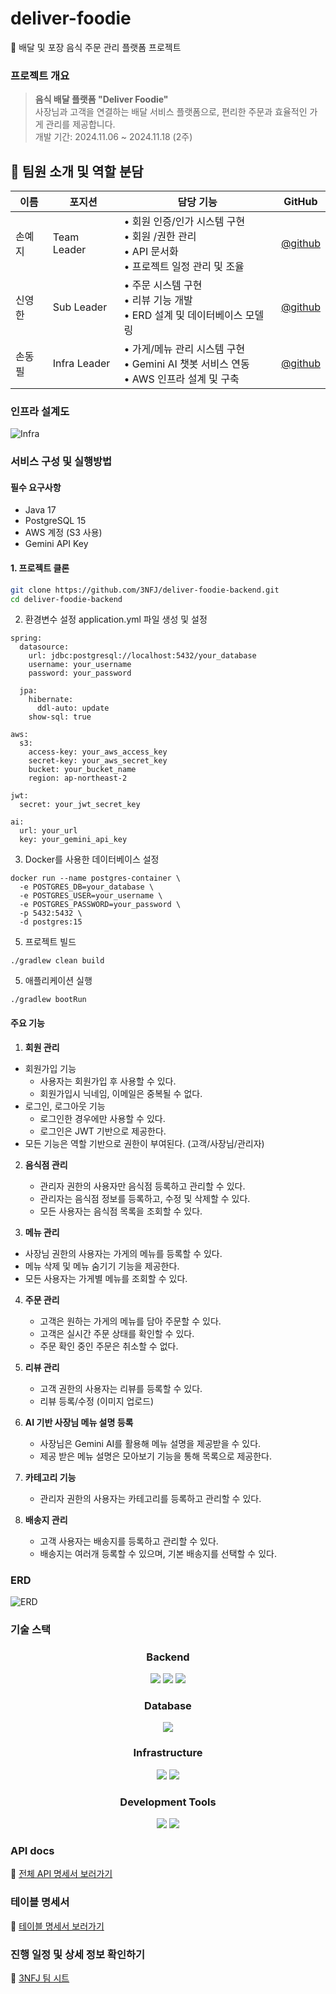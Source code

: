 # deliver-foodie
🍜 배달 및 포장 음식 주문 관리 플랫폼 프로젝트

### 프로젝트 개요
> **음식 배달 플랫폼 "Deliver Foodie"** <br>
> 사장님과 고객을 연결하는 배달 서비스 플랫폼으로, 편리한 주문과 효율적인 가게 관리를 제공합니다.
> <br>개발 기간: 2024.11.06 ~ 2024.11.18 (2주)

## 👥 팀원 소개 및 역할 분담

| 이름 | 포지션 | 담당 기능 | GitHub |
|------|--------|-----------|---------|
| 손예지 | Team Leader | • 회원 인증/인가 시스템 구현<br>• 회원 /권한 관리<br>• API 문서화<br>• 프로젝트 일정 관리 및 조율 | [@github](https://github.com/handyejee) |
| 신영한 | Sub Leader | • 주문 시스템 구현<br>• 리뷰 기능 개발<br>• ERD 설계 및 데이터베이스 모델링<br> | [@github](https://github.com/syhan7516) |
| 손동필 | Infra Leader | • 가게/메뉴 관리 시스템 구현<br>• Gemini AI 챗봇 서비스 연동<br>• AWS 인프라 설계 및 구축 | [@github](https://github.com/sdongpil) |

### 인프라 설계도
![Infra](./src/main/resources/static/images/infra.png)

### 서비스 구성 및 실행방법
#### 필수 요구사항
- Java 17
- PostgreSQL 15
- AWS 계정 (S3 사용)
- Gemini API Key

#### 1. 프로젝트 클론
```bash
git clone https://github.com/3NFJ/deliver-foodie-backend.git
cd deliver-foodie-backend
```

2. 환경변수 설정
application.yml 파일 생성 및 설정
```
spring:
  datasource:
    url: jdbc:postgresql://localhost:5432/your_database
    username: your_username
    password: your_password

  jpa:
    hibernate:
      ddl-auto: update
    show-sql: true

aws:
  s3:
    access-key: your_aws_access_key
    secret-key: your_aws_secret_key
    bucket: your_bucket_name
    region: ap-northeast-2

jwt:
  secret: your_jwt_secret_key

ai:
  url: your_url
  key: your_gemini_api_key
```

3. Docker를 사용한 데이터베이스 설정
```
docker run --name postgres-container \
  -e POSTGRES_DB=your_database \
  -e POSTGRES_USER=your_username \
  -e POSTGRES_PASSWORD=your_password \
  -p 5432:5432 \
  -d postgres:15
```

5. 프로젝트 빌드
```
./gradlew clean build
```

5. 애플리케이션 실행
```
./gradlew bootRun
```

#### 주요 기능
1. **회원 관리**
- 회원가입 기능
    - 사용자는 회원가입 후 사용할 수 있다.
    - 회원가입시 닉네임, 이메일은 중복될 수 없다.
- 로그인, 로그아웃 기능
    - 로그인한 경우에만 사용할 수 있다.
    - 로그인은 JWT 기반으로 제공한다.
- 모든 기능은 역할 기반으로 권한이 부여된다. (고객/사장님/관리자)
  
2. **음식점 관리**
   - 관리자 권한의 사용자만 음식점 등록하고 관리할 수 있다.
   - 관리자는 음식점 정보를 등록하고, 수정 및 삭제할 수 있다.
   - 모든 사용자는 음식점 목록을 조회할 수 있다.

3. **메뉴 관리**
  - 사장님 권한의 사용자는 가게의 메뉴를 등록할 수 있다.
  - 메뉴 삭제 및 메뉴 숨기기 기능을 제공한다.
  - 모든 사용자는 가게별 메뉴를 조회할 수 있다.
   
4. **주문 관리**
   - 고객은 원하는 가게의 메뉴를 담아 주문할 수 있다.
   - 고객은 실시간 주문 상태를 확인할 수 있다.
   - 주문 확인 중인 주문은 취소할 수 없다.

6. **리뷰 관리**
   - 고객 권한의 사용자는 리뷰를 등록할 수 있다.
   - 리뷰 등록/수정 (이미지 업로드)

8. **AI 기반 사장님 메뉴 설명 등록**
   - 사장님은 Gemini AI를 활용해 메뉴 설명을 제공받을 수 있다.
   - 제공 받은 메뉴 설명은 모아보기 기능을 통해 목록으로 제공한다.

9. **카테고리 기능**
    - 관리자 권한의 사용자는 카테고리를 등록하고 관리할 수 있다.
   
11. **배송지 관리**
    - 고객 사용자는 배송지를 등록하고 관리할 수 있다.
    - 배송지는 여러개 등록할 수 있으며, 기본 배송지를 선택할 수 있다.

### ERD
![ERD](./src/main/resources/static/images/erd.png)

### 기술 스택
<div align=center>
  <h3>Backend</h3>
  <img src="https://img.shields.io/badge/java 17-007396?style=for-the-badge&logo=java&logoColor=white">
  <img src="https://img.shields.io/badge/spring boot 3.2.1-6DB33F?style=for-the-badge&logo=springboot&logoColor=white">
  <img src="https://img.shields.io/badge/spring security-6DB33F?style=for-the-badge&logo=springsecurity&logoColor=white">
  <h3>Database</h3>
  <img src="https://img.shields.io/badge/postgresql-4169E1?style=for-the-badge&logo=postgresql&logoColor=white">
  <h3>Infrastructure</h3>
  <img src="https://img.shields.io/badge/AWS EC2-FF9900?style=for-the-badge&logo=amazonec2&logoColor=white">
  <img src="https://img.shields.io/badge/AWS S3-569A31?style=for-the-badge&logo=amazons3&logoColor=white">
  <h3>Development Tools</h3>
  <img src="https://img.shields.io/badge/git-F05032?style=for-the-badge&logo=git&logoColor=white">
  <img src="https://img.shields.io/badge/github-181717?style=for-the-badge&logo=github&logoColor=white">
</div>

### API docs
📎 [전체 API 명세서 보러가기](https://docs.google.com/spreadsheets/d/1yKGRcgBnM2Gkw5XtqhH6qAzK9ZK9LEC4cRE_j-BvcyE/edit?gid=603954509#gid=603954509)

### 테이블 명세서
📎 [테이블 명세서 보러가기](https://docs.google.com/spreadsheets/d/1yKGRcgBnM2Gkw5XtqhH6qAzK9ZK9LEC4cRE_j-BvcyE/edit?gid=1640232430#gid=1640232430)

### 진행 일정 및 상세 정보 확인하기
📎 [3NFJ 팀 시트](https://docs.google.com/spreadsheets/d/1yKGRcgBnM2Gkw5XtqhH6qAzK9ZK9LEC4cRE_j-BvcyE/edit?gid=0#gid=0)
